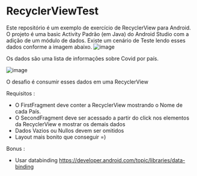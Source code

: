 # RecyclerViewTest

Este repositório é um exemplo de exercício de RecyclerView para Android. O projeto é uma basic Activity Padrão (em Java)  do Android Studio com a adição de um módulo de dados.
Existe um cenário de Teste lendo esses dados conforme a imagem abaixo.
![image](https://user-images.githubusercontent.com/49101112/185979761-214c86a3-047c-47c9-ae74-5272d9040f22.png)

Os dados são uma lista de informações sobre Covid por país.

![image](https://user-images.githubusercontent.com/49101112/185980984-88875bf8-3cdb-45a0-9383-698acb828213.png)


O desafio é consumir esses dados em uma RecyclerView 

Requisitos :
- O FirstFragment deve conter a RecyclerView mostrando o Nome de cada País.
- O SecondFragment deve ser acessado a partir do click nos elementos da RecyclerView e mostrar os demais dados
- Dados Vazios ou Nullos devem ser omitidos
- Layout mais bonito que conseguir =)

Bonus :
- Usar databinding https://developer.android.com/topic/libraries/data-binding
